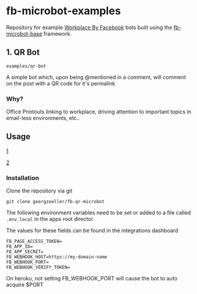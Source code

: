 # fb-microbot-examples

Repository for example [Workplace By Facebook](https://work.fb.com) bots built using the [fb-microbot-base](https://github.com/georgzoeller/fb-microbot-base) framework.


## 1. QR Bot

```
examples/qr-bot
```

A simple bot which, upon being @mentioned in a comment, will comment on the post with a QR code for it's permalink

### Why?

Office Printouts linking to workplace, driving attention to important topics in email-less environments, etc..


## Usage 

[1](https://github.com/georgzoeller/fb-microbot-examples/blob/master/docs/img/qr_bot_1.png?raw=true)

[2](https://github.com/georgzoeller/fb-microbot-examples/blob/master/docs/img/qr_bot_2.png?raw=true)


### Installation

Clone the repository via git

```
git clone georgzoeller/fb-qr-microbot
```

The following environment variables need to be set or added to a file called ```.env.local``` in the apps root director

The values for these fields can be found in the integrations dashboard

```
FB_PAGE_ACCESS_TOKEN=
FB_APP_ID=
FB_APP_SECRET=
FB_WEBHOOK_HOST=https://my-domain-name
FB_WEBHOOK_PORT= 
FB_WEBHOOK_VERIFY_TOKEN=
```

On heroku, not setting FB_WEBHOOK_PORT will cause the bot to auto acquire $PORT



